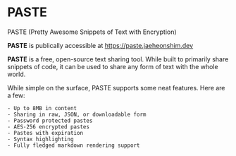 # PASTE
PASTE (Pretty Awesome Snippets of Text with Encryption)

**PASTE** is publically accessible at https://paste.jaeheonshim.dev

**PASTE** is a free, open-source text sharing tool. While built to primarily share snippets of code, it can be used to share any form of text with the whole world.

While simple on the surface, PASTE supports some neat features. Here are a few:

    - Up to 8MB in content
    - Sharing in raw, JSON, or downloadable form
    - Password protected pastes
    - AES-256 encrypted pastes
    - Pastes with expiration
    - Syntax highlighting
    - Fully fledged markdown rendering support
